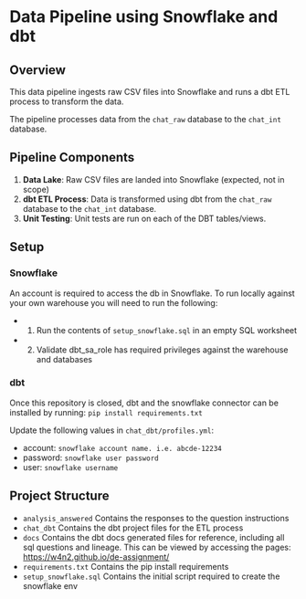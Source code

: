 # Data Pipeline using Snowflake and dbt

## Overview

This data pipeline ingests raw CSV files into Snowflake and runs a dbt ETL process to transform the data. 

The pipeline processes data from the `chat_raw` database to the `chat_int` database.

## Pipeline Components

1. **Data Lake**: Raw CSV files are landed into Snowflake (expected, not in scope)
2. **dbt ETL Process**: Data is transformed using dbt from the `chat_raw` database to the `chat_int` database.
3. **Unit Testing**: Unit tests are run on each of the DBT tables/views.

## Setup 

### Snowflake 
An account is required to access the db in Snowflake. To run locally against your own warehouse you will need to run the following: 
- 1. Run the contents of `setup_snowflake.sql` in an empty SQL worksheet
- 2. Validate dbt_sa_role has required privileges against the warehouse and databases 

### dbt 
Once this repository is closed, dbt and the snowflake connector can be installed by running:
`pip install requirements.txt`

Update the following values in `chat_dbt/profiles.yml`:

- account: `snowflake account name. i.e. abcde-12234`
- password: `snowflake user password`
- user: `snowflake username`

## Project Structure 
- `analysis_answered` Contains the responses to the question instructions
- `chat_dbt` Contains the dbt project files for the ETL process
- `docs` Contains the dbt docs generated files for reference, including all sql questions and lineage. This can be viewed by accessing the pages: https://w4n2.github.io/de-assignment/
- `requirements.txt` Contains the pip install requirements
- `setup_snowflake.sql` Contains the initial script required to create the snowflake env 